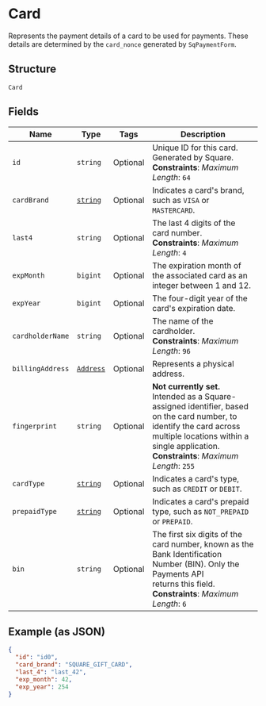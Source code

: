 
# Card

Represents the payment details of a card to be used for payments. These
details are determined by the `card_nonce` generated by `SqPaymentForm`.

## Structure

`Card`

## Fields

| Name | Type | Tags | Description |
|  --- | --- | --- | --- |
| `id` | `string` | Optional | Unique ID for this card. Generated by Square.<br>**Constraints**: *Maximum Length*: `64` |
| `cardBrand` | [`string`](/doc/models/card-brand.md) | Optional | Indicates a card's brand, such as `VISA` or `MASTERCARD`. |
| `last4` | `string` | Optional | The last 4 digits of the card number.<br>**Constraints**: *Maximum Length*: `4` |
| `expMonth` | `bigint` | Optional | The expiration month of the associated card as an integer between 1 and 12. |
| `expYear` | `bigint` | Optional | The four-digit year of the card's expiration date. |
| `cardholderName` | `string` | Optional | The name of the cardholder.<br>**Constraints**: *Maximum Length*: `96` |
| `billingAddress` | [`Address`](/doc/models/address.md) | Optional | Represents a physical address. |
| `fingerprint` | `string` | Optional | __Not currently set.__ Intended as a Square-assigned identifier, based<br>on the card number, to identify the card across multiple locations within a<br>single application.<br>**Constraints**: *Maximum Length*: `255` |
| `cardType` | [`string`](/doc/models/card-type.md) | Optional | Indicates a card's type, such as `CREDIT` or `DEBIT`. |
| `prepaidType` | [`string`](/doc/models/card-prepaid-type.md) | Optional | Indicates a card's prepaid type, such as `NOT_PREPAID` or `PREPAID`. |
| `bin` | `string` | Optional | The first six digits of the card number, known as the Bank Identification Number (BIN). Only the Payments API<br>returns this field.<br>**Constraints**: *Maximum Length*: `6` |

## Example (as JSON)

```json
{
  "id": "id0",
  "card_brand": "SQUARE_GIFT_CARD",
  "last_4": "last_42",
  "exp_month": 42,
  "exp_year": 254
}
```

